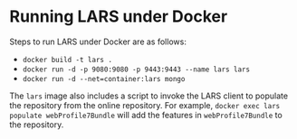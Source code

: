 # Running LARS under Docker #

Steps to run LARS under Docker are as follows:

* `docker build -t lars .`
* `docker run -d -p 9080:9080 -p 9443:9443 --name lars lars`
* `docker run -d --net=container:lars mongo`

The `lars` image also includes a script to invoke the LARS client to populate the repository from the online repository. For example, `docker exec lars populate webProfile7Bundle` will add the features in `webProfile7Bundle` to the repository.
